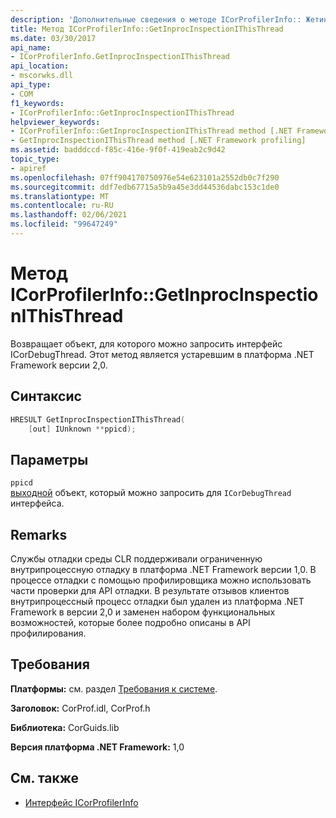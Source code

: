 ```yaml
---
description: 'Дополнительные сведения о методе ICorProfilerInfo:: ЖетинпроЦинспектионисиссреад'
title: Метод ICorProfilerInfo::GetInprocInspectionIThisThread
ms.date: 03/30/2017
api_name:
- ICorProfilerInfo.GetInprocInspectionIThisThread
api_location:
- mscorwks.dll
api_type:
- COM
f1_keywords:
- ICorProfilerInfo::GetInprocInspectionIThisThread
helpviewer_keywords:
- ICorProfilerInfo::GetInprocInspectionIThisThread method [.NET Framework profiling]
- GetInprocInspectionIThisThread method [.NET Framework profiling]
ms.assetid: badddccd-f85c-416e-9f0f-419eab2c9d42
topic_type:
- apiref
ms.openlocfilehash: 07ff904170750976e54e623101a2552db0c7f290
ms.sourcegitcommit: ddf7edb67715a5b9a45e3dd44536dabc153c1de0
ms.translationtype: MT
ms.contentlocale: ru-RU
ms.lasthandoff: 02/06/2021
ms.locfileid: "99647249"
---
```

# <a name="icorprofilerinfogetinprocinspectionithisthread-method"></a>Метод ICorProfilerInfo::GetInprocInspectionIThisThread

Возвращает объект, для которого можно запросить интерфейс ICorDebugThread. Этот метод является устаревшим в платформа .NET Framework версии 2,0.  
  
## <a name="syntax"></a>Синтаксис  
  
```cpp  
HRESULT GetInprocInspectionIThisThread(  
    [out] IUnknown **ppicd);  
```  
  
## <a name="parameters"></a>Параметры  

 `ppicd`  
 [выходной](/cpp/atl/iunknown) объект, который можно запросить для `ICorDebugThread` интерфейса.  
  
## <a name="remarks"></a>Remarks  

 Службы отладки среды CLR поддерживали ограниченную внутрипроцессную отладку в платформа .NET Framework версии 1,0. В процессе отладки с помощью профилировщика можно использовать части проверки для API отладки. В результате отзывов клиентов внутрипроцессный процесс отладки был удален из платформа .NET Framework в версии 2,0 и заменен набором функциональных возможностей, которые более подробно описаны в API профилирования.  
  
## <a name="requirements"></a>Требования  

 **Платформы:** см. раздел [Требования к системе](../../get-started/system-requirements.md).  
  
 **Заголовок:** CorProf.idl, CorProf.h  
  
 **Библиотека:** CorGuids.lib  
  
 **Версия платформа .NET Framework:** 1,0  
  
## <a name="see-also"></a>См. также

- [Интерфейс ICorProfilerInfo](icorprofilerinfo-interface.md)
